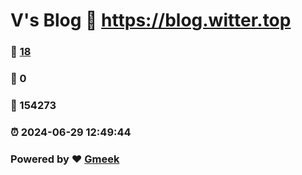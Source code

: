 # V's Blog :link: https://blog.witter.top 
### :page_facing_up: [18](https://blog.witter.top/tag.html) 
### :speech_balloon: 0 
### :hibiscus: 154273 
### :alarm_clock: 2024-06-29 12:49:44 
### Powered by :heart: [Gmeek](https://github.com/Meekdai/Gmeek)
